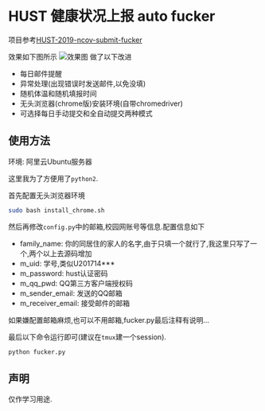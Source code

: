 # HUST 健康状况上报 auto fucker 

项目参考[HUST-2019-ncov-submit-fucker](https://git.recolic.net/recolic-hust/hust-2019-ncov-submit-fucker)

效果如下图所示
![效果图](https://cdn.jsdelivr.net/gh/misaka7690/My_GitHub_CDN/img/2020/03/12/09-00-47.png)
做了以下改进

- 每日邮件提醒
- 异常处理(出现错误时发送邮件,以免没填)
- 随机体温和随机填报时间
- 无头浏览器(chrome版)安装环境(自带chromedriver)
- 可选择每日手动提交和全自动提交两种模式

## 使用方法

环境: 阿里云Ubuntu服务器

这里我为了方便用了`python2`.

首先配置无头浏览器环境

```bash
sudo bash install_chrome.sh
```

然后再修改`config.py`中的邮箱,校园网账号等信息.配置信息如下
- family_name: 你的同居住的家人的名字,由于只填一个就行了,我这里只写了一个,两个以上去源码增加
- m_uid: 学号,类似U201714***
- m_password: hust认证密码
- m_qq_pwd: QQ第三方客户端授权码
- m_sender_email: 发送的QQ邮箱
- m_receiver_email: 接受邮件的邮箱

如果嫌配置邮箱麻烦,也可以不用邮箱,fucker.py最后注释有说明...

最后以下命令运行即可(建议在`tmux`建一个session).

```bash
python fucker.py
```

## 声明

仅作学习用途.

